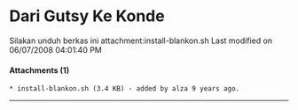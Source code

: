 # Dari Gutsy Ke Konde
Silakan unduh berkas ini attachment:install-blankon.sh​
Last modified on 06/07/2008 04:01:40 PM
#### Attachments (1)
    * install-blankon.sh​ (3.4 KB) - added by alza 9 years ago.

---
 



